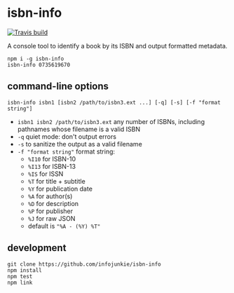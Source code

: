 # isbn-info

[![Travis build](https://travis-ci.org/infojunkie/isbn-info.svg?branch=master)](https://travis-ci.org/infojunkie/isbn-info)

A console tool to identify a book by its ISBN and output formatted metadata.

```
npm i -g isbn-info
isbn-info 0735619670
```

## command-line options

```
isbn-info isbn1 [isbn2 /path/to/isbn3.ext ...] [-q] [-s] [-f "format string"]
```

- `isbn1 isbn2 /path/to/isbn3.ext` any number of ISBNs, including pathnames whose filename is a valid ISBN
- `-q` quiet mode: don't output errors
- `-s` to sanitize the output as a valid filename
- `-f "format string"` format string:
  - `%I10` for ISBN-10
  - `%I13` for ISBN-13
  - `%IS` for ISSN
  - `%T` for title + subtitle
  - `%Y` for publication date
  - `%A` for author(s)
  - `%D` for description
  - `%P` for publisher
  - `%J` for raw JSON
  - default is `"%A - (%Y) %T"`

## development

```
git clone https://github.com/infojunkie/isbn-info
npm install
npm test
npm link
```
